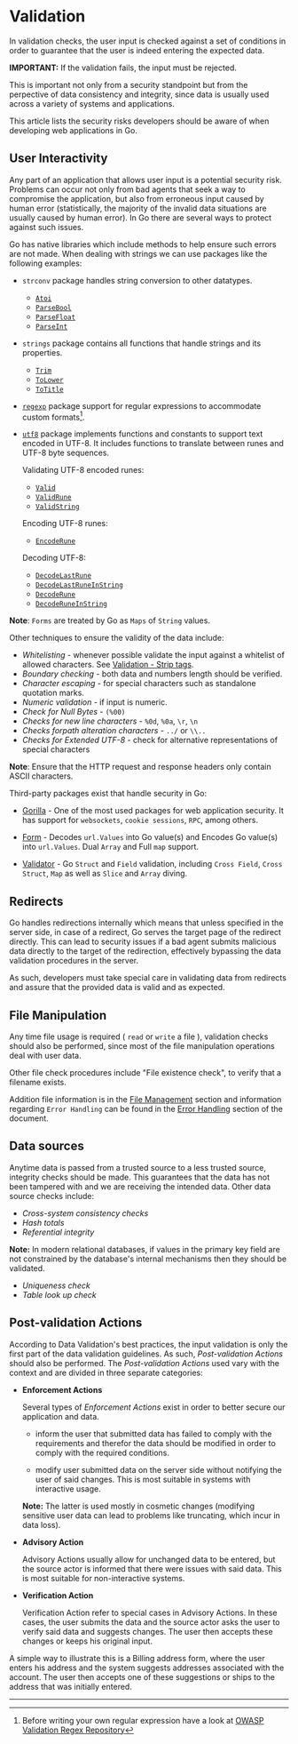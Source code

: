 Validation
==========

In validation checks, the user input is checked against a set of conditions in
order to guarantee that the user is indeed entering the expected data.

**IMPORTANT:** If the validation fails, the input must be rejected.

This is important not only from a security standpoint but from the perpective
of data consistency and integrity, since data is usually used across a variety
of systems and applications.

This article lists the security risks developers should be aware of when
developing web applications in Go.

## User Interactivity

Any part of an application that allows user input is a potential security risk.
Problems can occur not only from bad agents that seek a way to compromise the
application, but also from erroneous input caused by human error (statistically,
the majority of the invalid data situations are usually caused by human error).
In Go there are several ways to protect against such issues.

Go has native libraries which include methods to help ensure such errors are
not made. When dealing with strings we can use packages like the following
examples:

* `strconv` package handles string conversion to other datatypes.
    * [`Atoi`](https://golang.org/pkg/strconv/#Atoi)
    * [`ParseBool`](https://golang.org/pkg/strconv/#ParseBool)
    * [`ParseFloat`](https://golang.org/pkg/strconv/#ParseFloat)
    * [`ParseInt`](https://golang.org/pkg/strconv/#ParseInt)
* `strings` package contains all functions that handle strings and its
  properties.
    * [`Trim`](https://golang.org/pkg/strings/#Trim)
    * [`ToLower`](https://golang.org/pkg/strings/#ToLower)
    * [`ToTitle`](https://golang.org/pkg/strings/#ToTitle)
* [`regexp`][4] package support for regular expressions to accommodate custom
   formats[^1].
* [`utf8`][9] package implements functions and constants to support text
  encoded in UTF-8. It includes functions to translate between runes and UTF-8
  byte sequences.

  Validating UTF-8 encoded runes:
    * [`Valid`](https://golang.org/pkg/unicode/utf8/#Valid)
    * [`ValidRune`](https://golang.org/pkg/unicode/utf8/#ValidRune)
    * [`ValidString`](https://golang.org/pkg/unicode/utf8/#ValidString)

  Encoding UTF-8 runes:
    * [`EncodeRune`](https://golang.org/pkg/unicode/utf8/#EncodeRune)

  Decoding UTF-8:
    * [`DecodeLastRune`](https://golang.org/pkg/unicode/utf8/#DecodeLastRune)
    * [`DecodeLastRuneInString`](https://golang.org/pkg/unicode/utf8/#DecodeLastRuneInString)
    * [`DecodeRune`](https://golang.org/pkg/unicode/utf8/#DecodeLastRune)
    * [`DecodeRuneInString`](https://golang.org/pkg/unicode/utf8/#DecodeRuneInString)


**Note**: `Forms` are treated by Go as `Maps` of `String` values.

Other techniques to ensure the validity of the data include:

* _Whitelisting_ - whenever possible validate the input against a whitelist
  of allowed characters. See [Validation - Strip tags][1].
* _Boundary checking_ - both data and numbers length should be verified.
* _Character escaping_ - for special characters such as standalone quotation
  marks.
* _Numeric validation_ - if input is numeric.
* _Check for Null Bytes_ - `(%00)`
* _Checks for new line characters_ - `%0d`, `%0a`, `\r`, `\n`
* _Checks forpath alteration characters_ - `../` or `\\..`
* _Checks for Extended UTF-8_ - check for alternative representations of
  special characters

**Note**: Ensure that the HTTP request and response headers only contain
ASCII characters.

Third-party packages exist that handle security in Go:

* [Gorilla][6] - One of the most used packages for web
  application security.
  It has support for `websockets`, `cookie sessions`, `RPC`, among
  others.

* [Form][7] - Decodes `url.Values` into Go value(s) and Encodes Go value(s)
  into `url.Values`.
  Dual `Array` and Full `map` support.

* [Validator][8] - Go `Struct` and `Field` validation, including `Cross Field`,
  `Cross Struct`, `Map` as well as `Slice` and `Array` diving.

## Redirects

Go handles redirections internally which means that unless specified in the
server side, in case of a redirect, Go serves the target page of the redirect
directly.
This can lead to security issues if a bad agent submits malicious data directly
to the target of the redirection, effectively bypassing the data validation
procedures in the server.

As such, developers must take special care in validating data from redirects
and assure that the provided data is valid and as expected.

## File Manipulation

Any time file usage is required ( `read` or `write` a file ), validation checks
should also be performed, since most of the file manipulation operations deal
with user data.

Other file check procedures include "File existence check", to verify that a
filename exists.

Addition file information is in the [File Management][2] section and information
regarding `Error Handling` can be found in the [Error Handling][3] section of
the document.

## Data sources

Anytime data is passed from a trusted source to a less trusted source,
integrity checks should be made.
This guarantees that the data has not been tampered with and we are receiving
the intended data. Other data source checks include:

* _Cross-system consistency checks_
* _Hash totals_
* _Referential integrity_

**Note:** In modern relational databases, if values in the primary key field
are not constrained by the database's internal mechanisms then they should be
validated.

* _Uniqueness check_
* _Table look up check_

## Post-validation Actions

According to Data Validation's best practices, the input validation is only
the first part of the data validation guidelines. As such,
_Post-validation Actions_ should also be performed.
The _Post-validation Actions_ used vary with the context and are divided in
three separate categories:

* **Enforcement Actions**

  Several types of _Enforcement Actions_ exist in order to better secure our
  application and data.

  * inform the user that submitted data has failed to comply with the
    requirements and therefor the data should be modified in order to comply
    with the required conditions.

  * modify user submitted data on the server side without notifying the user of
    said changes. This is most suitable in systems with interactive usage.

  **Note:** The latter is used mostly in cosmetic changes (modifying sensitive
  user data can lead to problems like truncating, which incur in data loss).
* **Advisory Action**

  Advisory Actions usually allow for unchanged data
  to be entered, but the source actor is informed that there were issues with
  said data. This is most suitable for non-interactive systems.
* **Verification Action**

  Verification Action refer to special cases in
  Advisory Actions. In these cases, the user submits the data and the source
  actor asks the user to verify said data and suggests changes. The user then
  accepts these changes or keeps his original input.

A simple way to illustrate this is a Billing address form, where the user
enters his address and the system suggests addresses associated with the
account. The user then accepts one of these suggestions or ships to the address
that was initially entered.

---

[^1]: Before writing your own regular expression have a look at [OWASP Validation Regex Repository][5]

[1]: sanitization.md
[2]: ../file-management/README.md
[3]: ../error-handling-logging/README.md
[4]: https://golang.org/pkg/regexp/
[5]: https://www.owasp.org/index.php/OWASP_Validation_Regex_Repository
[6]: https://github.com/gorilla/
[7]: https://github.com/go-playground/form
[8]: https://github.com/go-playground/validator
[9]: https://golang.org/pkg/unicode/utf8/
